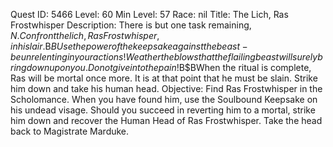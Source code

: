 Quest ID: 5466
Level: 60
Min Level: 57
Race: nil
Title: The Lich, Ras Frostwhisper
Description: There is but one task remaining, $N. Confront the lich, Ras Frostwhisper, in his lair.$B$BUse the power of the keepsake against the beast -be unrelenting in your actions!Weather the blows that the flailing beast will surely bring down upon you. Do not give in to the pain!$B$BWhen the ritual is complete, Ras will be mortal once more. It is at that point that he must be slain. Strike him down and take his human head.
Objective: Find Ras Frostwhisper in the Scholomance. When you have found him, use the Soulbound Keepsake on his undead visage. Should you succeed in reverting him to a mortal, strike him down and recover the Human Head of Ras Frostwhisper. Take the head back to Magistrate Marduke.
